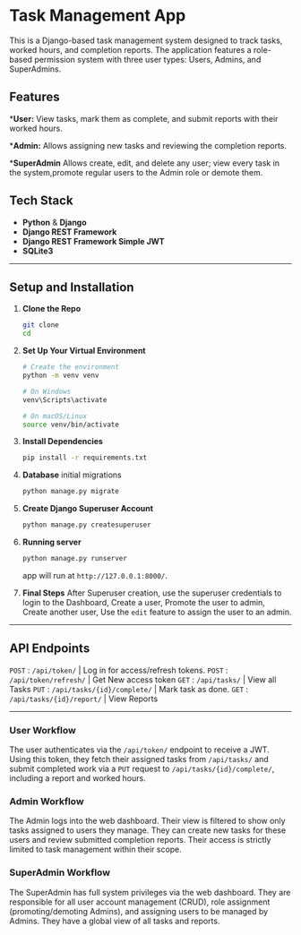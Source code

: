 # Task Management App

This is a Django-based task management system designed to track tasks, worked hours, and completion reports. The application features a role-based permission system with three user types: Users, Admins, and SuperAdmins.

## Features

***User:** View tasks, mark them as complete, and submit reports with their worked hours.

***Admin:** Allows assigning new tasks and reviewing the completion reports.

***SuperAdmin** Allows create, edit, and delete any user; view every task in the system,promote regular users to the Admin role or demote them.

## Tech Stack

* **Python** & **Django**
* **Django REST Framework** 
* **Django REST Framework Simple JWT** 
* **SQLite3**

---
## Setup and Installation


1.  **Clone the Repo**
    ```bash
    git clone 
    cd 
    ```

2.  **Set Up Your Virtual Environment**
    ```bash
    # Create the environment
    python -m venv venv

    # On Windows
    venv\Scripts\activate

    # On macOS/Linux
    source venv/bin/activate
    ```

3.  **Install Dependencies**
    ```bash
    pip install -r requirements.txt
    ```

4.  **Database**
    initial migrations
    ```bash
    python manage.py migrate
    ```

5.  **Create Django Superuser Account**
    ```bash
    python manage.py createsuperuser
    ```

6.  **Running server**
    ```bash
    python manage.py runserver
    ```
    app will run at `http://127.0.0.1:8000/`.

6.  **Final Steps**
    After Superuser creation, use the superuser credentials to login to the Dashboard,
    Create a user,
    Promote the user to admin,
    Create another user,
    Use the `edit` feature to assign the user to an admin.

    


---
## API Endpoints


`POST` : `/api/token/`               | Log in for access/refresh tokens.
`POST` : `/api/token/refresh/`       | Get New access token
`GET`  : `/api/tasks/`               | View all Tasks 
`PUT`  : `/api/tasks/{id}/complete/` | Mark task as done.
`GET`  : `/api/tasks/{id}/report/`   | View Reports

---

### User Workflow
The user authenticates via the `/api/token/` endpoint to receive a JWT. Using this token, they fetch their assigned tasks from `/api/tasks/` and submit completed work via a `PUT` request to `/api/tasks/{id}/complete/`, including a report and worked hours.

### Admin Workflow
The Admin logs into the web dashboard. Their view is filtered to show only tasks assigned to users they manage. They can create new tasks for these users and review submitted completion reports. Their access is strictly limited to task management within their scope.

### SuperAdmin Workflow
The SuperAdmin has full system privileges via the web dashboard. They are responsible for all user account management (CRUD), role assignment (promoting/demoting Admins), and assigning users to be managed by Admins. They have a global view of all tasks and reports.